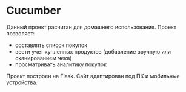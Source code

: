 # Cucumber

Данный проект расчитан для домашнего использования. Проект позволяет: 
 - составлять список покупок
 - вести учет купленных продуктов (добавление вручную или сканированием чека)
 - просматривать аналитику покупок
  
 Проект построен на Flask. Сайт адаптирован под ПК и мобильные устройства.